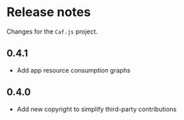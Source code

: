 # Release notes

Changes for the `Caf.js` project.

## 0.4.1
- Add app resource consumption graphs

## 0.4.0
 - Add new copyright to simplify third-party contributions
